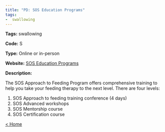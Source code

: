 ```yaml
---
title: "PD: SOS Education Programs"
tags:
-  swallowing
---
```


<p><b>Tags:</b> swallowing</p>
<p><b>Code:</b> S</p>
<p><b>Type:</b> Online or in-person</p>
<p><b>Website:</b>
<a href="https://sosapproachtofeeding.com/sos-educational-programs/098">SOS Education Programs</a></p>

<p><b>Description:</b>
<p>The SOS Approach to Feeding Program offers comprehensive training to help you take your feeding therapy to the next level. There are four levels:</p>
<p>
<ol>
<li>SOS Approach to feeding training conference (4 days)</li>
<li>SOS Advanced workshops</li>
<li>SOS Mentorship course</li>
<li>SOS Certification course</li>
</ol>
</p>

<p><a href="https://speechiegoodies.github.io/CPD-Vault">&lt; Home</a></p>
